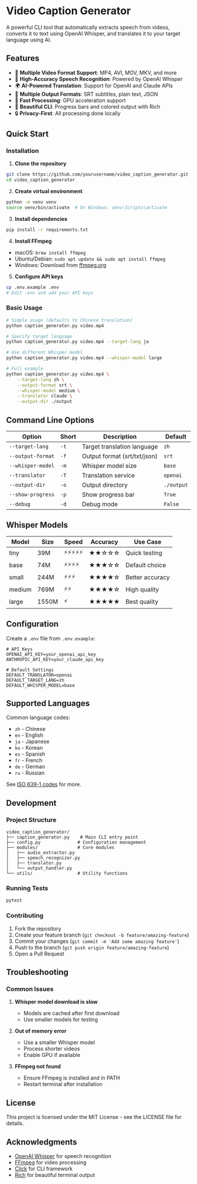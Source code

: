# Video Caption Generator

A powerful CLI tool that automatically extracts speech from videos, converts it to text using OpenAI Whisper, and translates it to your target language using AI.

## Features

- 🎥 **Multiple Video Format Support**: MP4, AVI, MOV, MKV, and more
- 🎯 **High-Accuracy Speech Recognition**: Powered by OpenAI Whisper
- 🌍 **AI-Powered Translation**: Support for OpenAI and Claude APIs
- 📝 **Multiple Output Formats**: SRT subtitles, plain text, JSON
- 🚀 **Fast Processing**: GPU acceleration support
- 🎨 **Beautiful CLI**: Progress bars and colored output with Rich
- 🔒 **Privacy-First**: All processing done locally

## Quick Start

### Installation

1. **Clone the repository**
```bash
git clone https://github.com/yourusername/video_caption_generator.git
cd video_caption_generator
```

2. **Create virtual environment**
```bash
python -m venv venv
source venv/bin/activate  # On Windows: venv\Scripts\activate
```

3. **Install dependencies**
```bash
pip install -r requirements.txt
```

4. **Install FFmpeg**
- macOS: `brew install ffmpeg`
- Ubuntu/Debian: `sudo apt update && sudo apt install ffmpeg`
- Windows: Download from [ffmpeg.org](https://ffmpeg.org/download.html)

5. **Configure API keys**
```bash
cp .env.example .env
# Edit .env and add your API keys
```

### Basic Usage

```bash
# Simple usage (defaults to Chinese translation)
python caption_generator.py video.mp4

# Specify target language
python caption_generator.py video.mp4 --target-lang ja

# Use different Whisper model
python caption_generator.py video.mp4 --whisper-model large

# Full example
python caption_generator.py video.mp4 \
    --target-lang zh \
    --output-format srt \
    --whisper-model medium \
    --translator claude \
    --output-dir ./output
```

## Command Line Options

| Option | Short | Description | Default |
|--------|-------|-------------|---------|
| `--target-lang` | `-t` | Target translation language | `zh` |
| `--output-format` | `-f` | Output format (srt/txt/json) | `srt` |
| `--whisper-model` | `-m` | Whisper model size | `base` |
| `--translator` | `-T` | Translation service | `openai` |
| `--output-dir` | `-o` | Output directory | `./output` |
| `--show-progress` | `-p` | Show progress bar | `True` |
| `--debug` | `-d` | Debug mode | `False` |

## Whisper Models

| Model | Size | Speed | Accuracy | Use Case |
|-------|------|-------|----------|----------|
| tiny | 39M | ⚡⚡⚡⚡⚡ | ★★☆☆☆ | Quick testing |
| base | 74M | ⚡⚡⚡⚡ | ★★★☆☆ | Default choice |
| small | 244M | ⚡⚡⚡ | ★★★★☆ | Better accuracy |
| medium | 769M | ⚡⚡ | ★★★★☆ | High quality |
| large | 1550M | ⚡ | ★★★★★ | Best quality |

## Configuration

Create a `.env` file from `.env.example`:

```env
# API Keys
OPENAI_API_KEY=your_openai_api_key
ANTHROPIC_API_KEY=your_claude_api_key

# Default Settings
DEFAULT_TRANSLATOR=openai
DEFAULT_TARGET_LANG=zh
DEFAULT_WHISPER_MODEL=base
```

## Supported Languages

Common language codes:
- `zh` - Chinese
- `en` - English
- `ja` - Japanese
- `ko` - Korean
- `es` - Spanish
- `fr` - French
- `de` - German
- `ru` - Russian

See [ISO 639-1 codes](https://en.wikipedia.org/wiki/List_of_ISO_639-1_codes) for more.

## Development

### Project Structure
```
video_caption_generator/
├── caption_generator.py    # Main CLI entry point
├── config.py              # Configuration management
├── modules/               # Core modules
│   ├── audio_extractor.py
│   ├── speech_recognizer.py
│   ├── translator.py
│   └── output_handler.py
└── utils/                 # Utility functions
```

### Running Tests
```bash
pytest
```

### Contributing
1. Fork the repository
2. Create your feature branch (`git checkout -b feature/amazing-feature`)
3. Commit your changes (`git commit -m 'Add some amazing feature'`)
4. Push to the branch (`git push origin feature/amazing-feature`)
5. Open a Pull Request

## Troubleshooting

### Common Issues

1. **Whisper model download is slow**
   - Models are cached after first download
   - Use smaller models for testing

2. **Out of memory error**
   - Use a smaller Whisper model
   - Process shorter videos
   - Enable GPU if available

3. **FFmpeg not found**
   - Ensure FFmpeg is installed and in PATH
   - Restart terminal after installation

## License

This project is licensed under the MIT License - see the LICENSE file for details.

## Acknowledgments

- [OpenAI Whisper](https://github.com/openai/whisper) for speech recognition
- [FFmpeg](https://ffmpeg.org/) for video processing
- [Click](https://click.palletsprojects.com/) for CLI framework
- [Rich](https://github.com/Textualize/rich) for beautiful terminal output